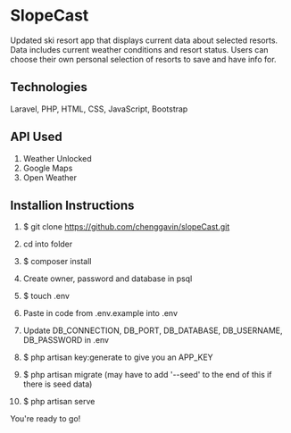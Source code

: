 # SlopeCast

Updated ski resort app that displays current data about selected resorts. Data includes current weather conditions and resort status. Users can choose their own personal selection of resorts to save and have info for.

## Technologies 

Laravel, PHP, HTML, CSS, JavaScript, Bootstrap


## API Used

1. Weather Unlocked
2. Google Maps 
3. Open Weather 

## Installion Instructions

1. $ git clone https://github.com/chenggavin/slopeCast.git

2. cd into folder

3. $ composer install

4. Create owner, password and database in psql

5. $ touch .env

6. Paste in code from .env.example into .env

7. Update DB_CONNECTION, DB_PORT, DB_DATABASE, DB_USERNAME, DB_PASSWORD in .env

8. $ php artisan key:generate to give you an APP_KEY

9. $ php artisan migrate (may have to add '--seed' to the end of this if there is seed data)

10. $ php artisan serve

You're ready to go!